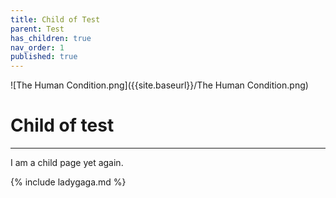 ```yaml
---
title: Child of Test
parent: Test
has_children: true
nav_order: 1
published: true
---
```

![The Human Condition.png]({{site.baseurl}}/The Human Condition.png)

# Child of test
---
I am a child page yet again.

{% include ladygaga.md %}
